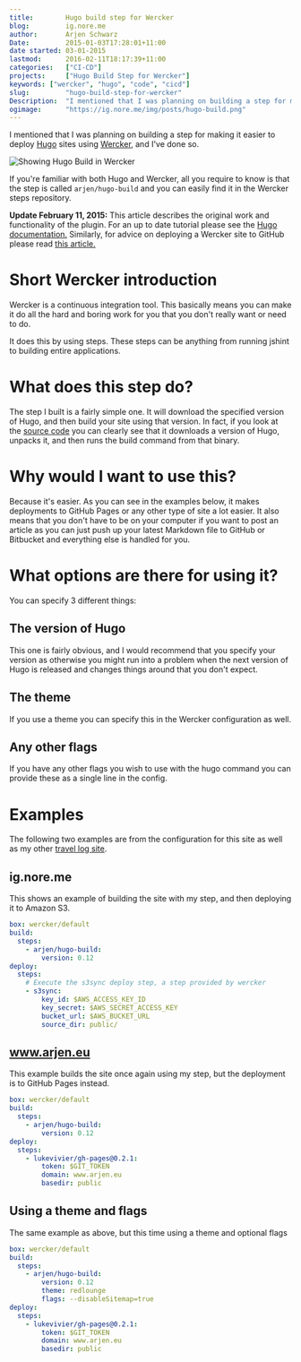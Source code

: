 ```yaml
---
title:        Hugo build step for Wercker  
blog:         ig.nore.me  
author:       Arjen Schwarz  
Date:         2015-01-03T17:28:01+11:00   
date started: 03-01-2015  
lastmod:      2016-02-11T18:17:39+11:00
categories:   ["CI-CD"]
projects:     ["Hugo Build Step for Wercker"]
keywords: ["wercker", "hugo", "code", "cicd"]
slug:         "hugo-build-step-for-wercker"
Description:  "I mentioned that I was planning on building a step for making it easier to deploy Hugo sites using Wercker, and I've done so."
ogimage:      "https://ig.nore.me/img/posts/hugo-build.png"
---
```


I mentioned that I was planning on building a step for making it easier to deploy [Hugo](http://gohugo.io) sites using [Wercker](http://wercker.com), and I've done so.

![Showing Hugo Build in Wercker](/img/posts/hugo-build.png)

If you're familiar with both Hugo and Wercker, all you require to know is that the step is called `arjen/hugo-build` and you can easily find it in the Wercker steps repository.

<div class='ignoreme-update'>
<strong>Update February 11, 2015:</strong> This article describes the original work and functionality of the plugin. For an up to date tutorial please see the <a href="http://bit.ly/1C1CV10">Hugo documentation.</a> Similarly, for advice on deploying a Wercker site to GitHub please read <a href="/2016/01/deploying-a-static-site-to-github-pages/">this article.</a>
</div>

# Short Wercker introduction

Wercker is a continuous integration tool. This basically means you can make it do all the hard and boring work for you that you don't really want or need to do.

It does this by using steps. These steps can be anything from running jshint to building entire applications.

# What does this step do?

The step I built is a fairly simple one. It will download the specified version of Hugo, and then build your site using that version. In fact, if you look at the [source code](https://github.com/ArjenSchwarz/wercker-step-hugo-build/blob/master/run.sh) you can clearly see that it downloads a version of Hugo, unpacks it, and then runs the build command from that binary.

# Why would I want to use this?

Because it's easier. As you can see in the examples below, it makes deployments to GitHub Pages or any other type of site a lot easier. It also means that you don't have to be on your computer if you want to post an article as you can just push up your latest Markdown file to GitHub or Bitbucket and everything else is handled for you.

# What options are there for using it?

You can specify 3 different things:

## The version of Hugo

This one is fairly obvious, and I would recommend that you specify your version as otherwise you might run into a problem when the next version of Hugo is released and changes things around that you don't expect.

## The theme

If you use a theme you can specify this in the Wercker configuration as well.

## Any other flags

If you have any other flags you wish to use with the hugo command you can provide these as a single line in the config.

# Examples

The following two examples are from the configuration for this site as well as my other [travel log site](https://www.arjen.eu).

## ig.nore.me

This shows an example of building the site with my step, and then deploying it to Amazon S3.

```yaml
box: wercker/default
build:
  steps:
    - arjen/hugo-build:
        version: 0.12
deploy:
  steps:
    # Execute the s3sync deploy step, a step provided by wercker
    - s3sync:
        key_id: $AWS_ACCESS_KEY_ID
        key_secret: $AWS_SECRET_ACCESS_KEY
        bucket_url: $AWS_BUCKET_URL
        source_dir: public/
```

## www.arjen.eu

This example builds the site once again using my step, but the deployment is to GitHub Pages instead.

```yaml
box: wercker/default
build:
  steps:
    - arjen/hugo-build:
        version: 0.12
deploy:
  steps:
    - lukevivier/gh-pages@0.2.1:
        token: $GIT_TOKEN
        domain: www.arjen.eu
        basedir: public
```

## Using a theme and flags

The same example as above, but this time using a theme and optional flags

```yaml
box: wercker/default
build:
  steps:
    - arjen/hugo-build:
        version: 0.12
        theme: redlounge
        flags: --disableSitemap=true
deploy:
  steps:
    - lukevivier/gh-pages@0.2.1:
        token: $GIT_TOKEN
        domain: www.arjen.eu
        basedir: public
```
